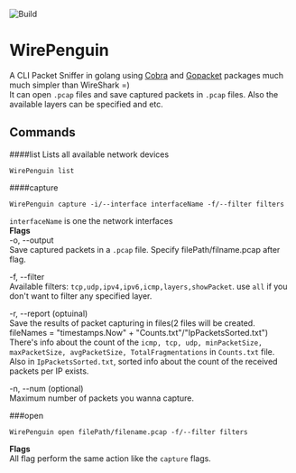 ![Build](https://github.com/pwdz/WirePenguin/workflows/Build/badge.svg)
# WirePenguin
A CLI Packet Sniffer in golang using [Cobra](https://github.com/spf13/cobra) and [Gopacket](https://github.com/google/gopacket) packages much much simpler than WireShark =)  
It can open `.pcap` files and save captured packets in `.pcap` files. Also the available layers can be specified and etc.  
## Commands  
####list
Lists all available network devices  
```
WirePenguin list
```  
####capture  
```
WirePenguin capture -i/--interface interfaceName -f/--filter filters
```  
`interfaceName` is one the network interfaces    
**Flags**  
-o, --output   
        Save captured packets in a `.pcap` file. Specify filePath/filname.pcap after flag.    
          
-f, --filter   
        Available filters: `tcp,udp,ipv4,ipv6,icmp,layers,showPacket`. use `all` if you don't want to filter any specified layer.  
          
-r, --report  (optuinal)   
        Save the results of packet capturing in files(2 files will be created. fileNames = "timestamps.Now" + "Counts.txt"/"IpPacketsSorted.txt")  
        There's info about the count of the `icmp, tcp, udp, minPacketSize, maxPacketSize, avgPacketSize, TotalFragmentations` in `Counts.txt` file.  
        Also in `IpPacketsSorted.txt`, sorted info about the count of the received packets per IP exists.   
          
-n, --num (optional)    
        Maximum number of packets you wanna capture.  
          
###open  
```
WirePenguin open filePath/filename.pcap -f/--filter filters
```  
**Flags**    
All flag perform the same action like the `capture` flags.
